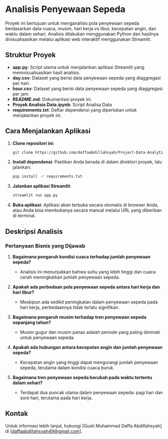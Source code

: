 # Analisis Penyewaan Sepeda

Proyek ini bertujuan untuk menganalisis pola penyewaan sepeda berdasarkan data cuaca, musim, hari kerja vs libur, kecepatan angin, dan waktu dalam sehari. Analisis dilakukan menggunakan Python dan hasilnya divisualisasikan melalui aplikasi web interaktif menggunakan Streamlit.

## Struktur Proyek

- **app.py**: Script utama untuk menjalankan aplikasi Streamlit yang memvisualisasikan hasil analisis.
- **day.csv**: Dataset yang berisi data penyewaan sepeda yang diaggregasi per hari.
- **hour.csv**: Dataset yang berisi data penyewaan sepeda yang diaggregasi per jam.
- **README.md**: Dokumentasi proyek ini.
- **Proyek Analisis Data.ipynb**: Script Analisa Data
- **requirements.txt**: Daftar dependensi yang diperlukan untuk menjalankan proyek ini.

## Cara Menjalankan Aplikasi

1. **Clone repositori ini**:
    ```bash
    git clone https://github.com/daffaabdillahsyah/Project-Data-Analytics.git
    ```

2. **Install dependensi**:
    Pastikan Anda berada di dalam direktori proyek, lalu jalankan:
    ```bash
    pip install -r requirements.txt
    ```

3. **Jalankan aplikasi Streamlit**:
    ```bash
    streamlit run app.py
    ```

4. **Buka aplikasi**:
    Aplikasi akan terbuka secara otomatis di browser Anda, atau Anda bisa membukanya secara manual melalui URL yang diberikan di terminal.

## Deskripsi Analisis

### Pertanyaan Bisnis yang Dijawab

1. **Bagaimana pengaruh kondisi cuaca terhadap jumlah penyewaan sepeda?**
   - Analisis ini menunjukkan bahwa suhu yang lebih tinggi dan cuaca cerah meningkatkan jumlah penyewaan sepeda.

2. **Apakah ada perbedaan pola penyewaan sepeda antara hari kerja dan hari libur?**
   - Meskipun ada sedikit peningkatan dalam penyewaan sepeda pada hari kerja, perbedaannya tidak terlalu signifikan.

3. **Bagaimana pengaruh musim terhadap tren penyewaan sepeda sepanjang tahun?**
   - Musim gugur dan musim panas adalah periode yang paling diminati untuk penyewaan sepeda.

4. **Apakah ada hubungan antara kecepatan angin dan jumlah penyewaan sepeda?**
   - Kecepatan angin yang tinggi dapat mengurangi jumlah penyewaan sepeda, terutama dalam kondisi cuaca buruk.

5. **Bagaimana tren penyewaan sepeda berubah pada waktu tertentu dalam sehari?**
   - Terdapat dua puncak utama dalam penyewaan sepeda: pagi hari dan sore hari, terutama pada hari kerja.

<!-- ## Lisensi

Proyek ini dilisensikan di bawah [Nama Lisensi]. Anda dapat melihat lisensi lengkap di [LICENSE]. -->

## Kontak

Untuk informasi lebih lanjut, hubungi [Gusti Muhammad Daffa Abdillahsyah] di [daffaabdillahsyah49@gmail.com].
